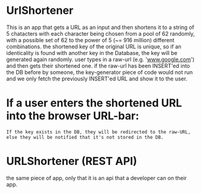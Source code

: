 # UrlShortener
  This is an app that gets a URL as an input and then shortens it to a string of 5 chatacters
  with each character being chosen from a pool of 62 randomly, with a possible set of 62 to the power of 5 (~= 916 million) different combinations.
  the shortened key of the original URL is unique, so if an identicality is found with another key in the Database, the key will be generated again randomly.
  user types in a raw-url (e.g. 'www.google.com') and then gets their shortened one. if the raw-url has been INSERT'ed into the DB before by someone,
  the key-generator piece of code would not run and we only fetch the previously INSERT'ed URL and show it to the user.
  
  # If a user enters the shortened URL into the browser URL-bar:
    If the key exists in the DB, they will be redirected to the raw-URL, else they will be notified that it's not stored in the DB.

# URLShortener (REST API)
  the same piece of app, only that it is an api that a developer can on their app.
